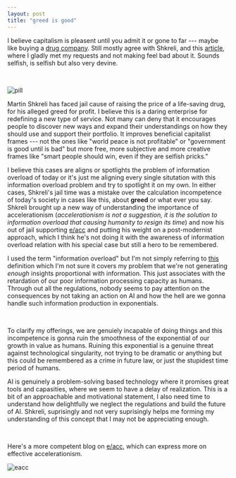 ```yaml
---
layout: post
title: "greed is good"
---
```


  <!-- MathJax Script -->
  <script type="text/javascript" async
    src="https://cdn.jsdelivr.net/npm/mathjax@3/es5/tex-mml-chtml.js">
  </script>


I believe capitalism is pleasent until you admit it or gone to far --- maybe like buying a [drug company][daraprim]. Still mostly agree with Shkreli, and this [article][article], where I gladly met my requests and not making feel bad about it. Sounds selfish, is selfish but also very devine.

<br>

![pill](/myblog/images/pillguy.png)

Martin Shkreli has faced jail cause of raising the price of a life-saving drug, for his alleged greed for profit. I believe this is a daring enterprise for redefining a new type of service. Not many can deny that it encourages people to discover new ways and expand their understandings on how they should use and support their portfolio. It improves beneficial capitalist frames --- not the ones like "world peace is not profitable" or "government is good until is bad" but more free, more subjective and more creative frames like "smart people should win, even if they are selfish pricks."

I believe this cases are aligns or spotlights the problem of information overload of today or it's just me aligning every single situtation with this information overload problem and try to spotlight it on my own. In either cases, Shkreli's jail time was a mistake over the calculation incompetence of today's society in cases like this, about __greed__ or what ever you say. Shkreli brought up a new way of understanding the importance of accelerationism (*accelerationism is not a suggestion, it is the solution to information overload that causing humanity to resign its time*) and now his out of jail supporting [e/acc][eacc] and putting his weight on a post-modernist approach, which I think he's not doing it with the awareness of information overload relation with his special case but still a hero to be remembered.

I used the term "information overload" but I'm not simply referring to [this][this] definition which I'm not sure it covers my problem that we're not generating *enough* insights proportional with information. This just associates with the retardation of our poor information processing capacity as humans. Through out all the regulations, nobody seems to pay attention on the consequences by not taking an action on AI and how the hell are we gonna handle such information production in exponentials.

<br>

To clarify my offerings, we are genuiely incapable of doing things and this incompetence is gonna ruin the smoothness of the exponential of our growth in value as humans. Ruining this exponential is a genuine threat against technological singularity, not trying to be dramatic or anything but this could be remembered as a crime in future law, or just the stupidest time period of humans.

AI is genuinely a problem-solving based technology where it promises great tools and capasities, where we seem to have a delay of realization. This is a bit of an approachable and motivational statement, I also need time to understand how delightfully we neglect the regulations and build the future of AI. Shkreli, suprisingly and not very suprisingly helps me forming my understanding of this concept that I may not be appreciating enough.

<br>

Here's a more competent blog on [e/acc][eacc], which can express more on effective accelerationism.



![eacc](Users/selin/myblog/images/eacc.png)



















[this]: https://en.wikipedia.org/wiki/Information_overload#:~:text=unlimited%20wireless%20access.-,In%20the%20modern%20information%20age%2C%20information%20overload%20is%20experienced%20as,context%20of%20the%20work%20environment.
[article]: https://www.washingtonpost.com/news/morning-mix/wp/2015/09/23/pharma-bro-martin-shkreli-and-the-very-american-debate-over-maximizing-profit/
[daraprim]: https://en.wikipedia.org/wiki/Martin_Shkreli
[eacc]:https://geohot.github.io/blog/jekyll/update/2022/12/31/eacc.html
